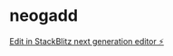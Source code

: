 # neogadd

[Edit in StackBlitz next generation editor ⚡️](https://stackblitz.com/~/github.com/amreshpro/neogadd)